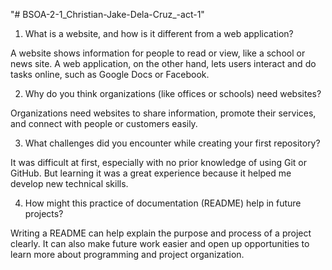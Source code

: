 "# BSOA-2-1_Christian-Jake-Dela-Cruz_-act-1" 

1. What is a website, and how is it different from a web application?

A website shows information for people to read or view, like a school or news site. A web application, on the other hand, lets users interact and do tasks online, such as Google Docs or Facebook.

2. Why do you think organizations (like offices or schools) need websites?

Organizations need websites to share information, promote their services, and connect with people or customers easily.

3. What challenges did you encounter while creating your first repository?

It was difficult at first, especially with no prior knowledge of using Git or GitHub. But learning it was a great experience because it helped me develop new technical skills.

4. How might this practice of documentation (README) help in future projects?

Writing a README can help explain the purpose and process of a project clearly. It can also make future work easier and open up opportunities to learn more about programming and project organization.
